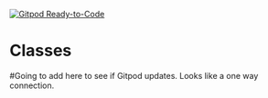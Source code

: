 [![Gitpod Ready-to-Code](https://img.shields.io/badge/Gitpod-Ready--to--Code-blue?logo=gitpod)](https://gitpod.io/#https://github.com/MrArturtleNSCDS/Classes) 

# Classes

#Going to add here to see if Gitpod updates. Looks like a one way connection.
